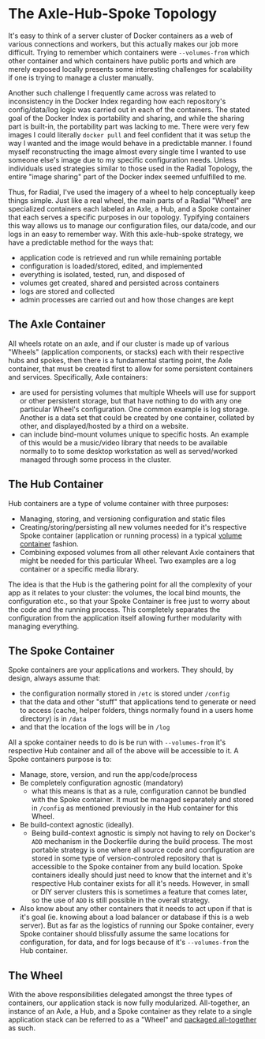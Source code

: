 # The Axle-Hub-Spoke Topology

It's easy to think of a server cluster of Docker containers as a web of various
connections and workers, but this actually makes our job more difficult. Trying
to remember which containers were `--volumes-from` which other container and
which containers have public ports and which are merely exposed locally presents
some interesting challenges for scalability if one is trying to manage a cluster
manually.

Another such challenge I frequently came across was related to inconsistency in
the Docker Index regarding how each repository's config/data/log logic was
carried out in each of the containers. The stated goal of the Docker Index is
portability and sharing, and while the sharing part is built-in, the portability
part was lacking to me. There were very few images I could literally `docker
pull` and feel confident that it was setup the way I wanted and the image would
behave in a predictable manner. I found myself reconstructing the image almost
every single time I wanted to use someone else's image due to my specific
configuration needs. Unless individuals used strategies similar to those used
in the Radial Topology, the entire "image sharing" part of the Docker index
seemed unfulfilled to me.

Thus, for Radial, I've used the imagery of a wheel to help conceptually keep
things simple. Just like a real wheel, the main parts of a Radial "Wheel" are
specialized containers each labeled an Axle, a Hub, and a Spoke container that
each serves a specific purposes in our topology. Typifying containers this way
allows us to manage our configuration files, our data/code, and our logs in an
easy to remember way. With this axle-hub-spoke strategy, we have a predictable
method for the ways that:

* application code is retrieved and run while remaining portable
* configuration is loaded/stored, edited, and implemented
* everything is isolated, tested, run, and disposed of
* volumes get created, shared and persisted across containers
* logs are stored and collected
* admin processes are carried out and how those changes are kept

## The Axle Container

All wheels rotate on an axle, and if our cluster is made up of various "Wheels"
(application components, or stacks) each with their respective hubs and spokes,
then there is a fundamental starting point, the Axle container, that must be
created first to allow for some persistent containers and services.
Specifically, Axle containers:

* are used for persisting volumes that multiple Wheels will use for support or
  other persistent storage, but that have nothing to do with any one particular
  Wheel's configuration. One common example is log storage. Another is a data
  set that could be created by one container, collated by other, and
  displayed/hosted by a third on a website.
* can include bind-mount volumes unique to specific hosts. An example of this
  would be a music/video library that needs to be available normally to to some
  desktop workstation as well as served/worked managed through some process in
  the cluster.

## The Hub Container

Hub containers are a type of volume container with three purposes:

* Managing, storing, and versioning configuration and static files
* Creating/storing/persisting all new volumes needed for it's respective Spoke
  container (application or running process) in a typical 
  [volume container](http://crosbymichael.com/advanced-docker-volumes.html)
  fashion.
* Combining exposed volumes from all other relevant Axle containers that might
  be needed for this particular Wheel. Two examples are a log container or a
  specific media library.

The idea is that the Hub is the gathering point for all the complexity of your
app as it relates to your cluster: the volumes, the local bind mounts, the
configuration etc., so that your Spoke Container is free just to worry about the
code and the running process. This completely separates the configuration from
the application itself allowing further modularity with managing everything.

## The Spoke Container

Spoke containers are your applications and workers. They should, by design,
always assume that:

* the configuration normally stored in `/etc` is stored under `/config`
* that the data and other "stuff" that applications tend to generate or need to
  access (cache, helper folders, things normally found in a users home
  directory) is in `/data`
* and that the location of the logs will be in `/log`

All a spoke container needs to do is be run with `--volumes-from` it's
respective Hub container and all of the above will be accessible to it. A Spoke
containers purpose is to:

* Manage, store, version, and run the app/code/process
* Be completely configuration agnostic (mandatory)
    * what this means is that as a rule, configuration cannot be bundled with
      the Spoke container. It must be managed separately and stored in `/config`
      as mentioned previously in the Hub container for this Wheel.
* Be build-context agnostic (ideally).
    * Being build-context agnostic is simply not having to rely on Docker's
      `ADD` mechanism in the Dockerfile during the build process. The most
      portable strategy is one where all source code and configuration are
      stored in some type of version-controled repository that is accessible to
      the Spoke container from any build location. Spoke containers ideally
      should just need to know that the internet and it's respective Hub
      container exists for all it's needs. However, in small or DIY server
      clusters this is sometimes a feature that comes later, so the use of `ADD`
      is still possible in the overall strategy.
* Also know about any other containers that it needs to act upon if that is it's
  goal (ie. knowing about a load balancer or database if this is a web server).
  But as far as the logistics of running our Spoke container, every Spoke
  container should blissfully assume the same locations for configuration, for
  data, and for logs because of it's `--volumes-from` the Hub container.

## The Wheel

With the above responsibilities delegated amongst the three types of containers,
our application stack is now fully modularized. All-together, an instance of an
Axle, a Hub, and a Spoke container as they relate to a single application stack
can be referred to as a "Wheel" and [packaged all-together](/docs/wheels) as
such.
